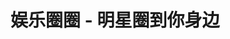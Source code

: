 ---
description: 八卦都可以有设计感。
layout: post
results:
- primaryGenreName: News
  version: '1.0.2'
  artworkUrl100: http://a1136.phobos.apple.com/us/r30/Purple4/v4/91/99/80/91998019-6218-6b18-7375-6f1c19735335/mzl.bygcoyuh.png
  trackViewUrl: https://itunes.apple.com/cn/app/yu-le-quan-quan-ming-xing/id728182644?mt=8&uo=4
  artworkUrl60: http://a811.phobos.apple.com/us/r30/Purple/v4/36/69/b6/3669b69b-3e00-0492-184f-73fd22be0061/Icon.png
  userRatingCountForCurrentVersion: 2
  sellerName: FeiBo Inc. (China)
  supportedDevices:
  - iPad2Wifi
  - iPadThirdGen
  - iPadMini4G
  - iPadWifi
  - iPadThirdGen4G
  - iPadFourthGen
  - iPhone5
  - iPhone4
  - iPadFourthGen4G
  - iPhone-3GS
  - iPhone5s
  - iPhone5c
  - iPadMini
  - iPodTouchFifthGen
  - iPodTouchThirdGen
  - iPad23G
  - iPodTouchourthGen
  - iPhone4S
  - iPad3G
  genres:
  - 新闻
  - 娱乐
  trackName: 娱乐圈圈 - 明星圈到你身边
  description: '我们是专业而快乐的“捕娱者”，致力于为你打捞最新鲜，最有价值的娱乐资讯。

    在这里，你可以在任何时候了解娱乐动态，

    在这里，你可以订阅你所喜爱的明星，

    知悉资讯，预知行程，

    不用担心错过任何关于TA的消息。

    你和明星每一次距离的拉近，

    都是我们努力奋斗的目标。


    娱乐圈圈，明星圈到你身边。'
  price: 0
  trackId: 728182644
  releaseDate: '2013-11-18T10:45:05Z'
  screenshotUrls:
  - http://a3.mzstatic.com/us/r30/Purple/v4/0b/fa/ab/0bfaab31-a3be-26d9-1a39-26cac07204cf/screen1136x1136.jpeg
  - http://a4.mzstatic.com/us/r30/Purple4/v4/68/57/a9/6857a988-3f63-29bd-1841-9fbccf8cd7cc/screen1136x1136.jpeg
  - http://a3.mzstatic.com/us/r30/Purple4/v4/cd/cd/ca/cdcdca3e-1023-dfde-97e1-a10733cc2dc8/screen1136x1136.jpeg
  - http://a2.mzstatic.com/us/r30/Purple4/v4/50/01/92/5001922a-eb72-49f9-655c-ebd9de0457d0/screen1136x1136.jpeg
  artistViewUrl: https://itunes.apple.com/cn/artist/feibo-inc.-china/id449800357?uo=4
  primaryGenreId: 6009
  userRatingCount: 18
  averageUserRatingForCurrentVersion: 5
  kind: software
  fileSizeBytes: '4696012'
  bundleId: com.feibo.ent
  releaseNotes: '1、适配IOS7，给你更好的体验；

    2、增加离线下载，更方便阅读更多的新闻资讯；

    3、新增人人网登录，和人人网的小伙伴们一起看明星！

    4、增加向右滑动快捷进入左侧导航，新闻详细页也能通过滑动返回新闻列表，操作更便捷；

    5、其他细节优化，APP使用更顺畅。'
  trackContentRating: 12+
  artistName: FeiBo Inc. (China)
  trackCensoredName: 娱乐圈圈 - 明星圈到你身边
  isGameCenterEnabled: false
  contentAdvisoryRating: 12+
  languageCodesISO2A:
  - EN
  averageUserRating: 5
  features: &a []
  wrapperType: software
  artworkUrl512: http://a1136.phobos.apple.com/us/r30/Purple4/v4/91/99/80/91998019-6218-6b18-7375-6f1c19735335/mzl.bygcoyuh.png
  formattedPrice: 免费
  artistId: 449800357
  genreIds:
  - '6009'
  - '6016'
  currency: CNY
  ipadScreenshotUrls: *a
category: 新闻
tags: tag1
resultCount: 1
title: 娱乐圈圈 - 明星圈到你身边

---